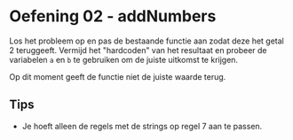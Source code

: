 # Oefening 02 - addNumbers

Los het probleem op en pas de bestaande functie aan zodat deze het getal 2 teruggeeft. Vermijd het "hardcoden" van het resultaat en probeer de variabelen `a` en `b` te gebruiken om de juiste uitkomst te krijgen.

Op dit moment geeft de functie niet de juiste waarde terug.

## Tips

- Je hoeft alleen de regels met de strings op regel 7 aan te passen.
